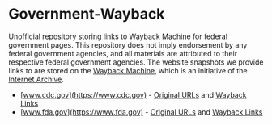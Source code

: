 # Government-Wayback
Unofficial repository storing links to Wayback Machine for federal government pages. This repository does not imply endorsement by any federal government agencies, and all materials are attributed to their respective federal government agencies. The website snapshots we provide links to are stored on the [Wayback Machine](https://web.archive.org/), which is an initiative of the [Internet Archive](https://archive.org/).

* [www.cdc.gov](https://www.cdc.gov) - [Original URLs](www.cdc.gov.txt) and [Wayback Links](www.cdc.gov.md)
* [www.fda.gov](https://www.fda.gov) - [Original URLs](www.fda.gov.txt) and [Wayback Links](www.fda.gov.md)

